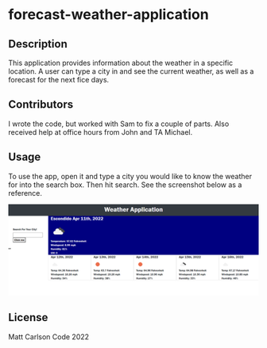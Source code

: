 # forecast-weather-application

## Description
This application provides information about the weather in a specific location.  A user can type a city in and see the current weather, as well as a forecast for the next fice days.  

## Contributors
I wrote the code, but worked with Sam to fix a couple of parts.  Also received help at office hours from John and TA Michael.

## Usage
To use the app, open it and type a city you would like to know the weather for into the search box.  Then hit search.  See the screenshot below as a reference.

![Weather](appweatherscreenshot.png)
## License
Matt Carlson Code 2022
